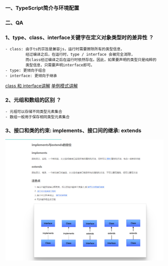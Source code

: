 
### 一、TypeScript简介与环境配置



### 二、QA

### 1、type、class、interface关键字在定义对象类型时的差异性 ？

    - class: 由于ts的宗旨是兼容js，运行时需要擦除所有的类型信息，
             经过编译之后，在运行时，type / interface 会被完全消除，
             而class经过编译之后在运行时依然存在。因此，如果要声明的类型只是纯粹的
             类型信息，只需要声明interface即可。
    - type: 更倾向于组合
    - interface: 更倾向于继承

[class 和 interface讲解](https://www.cnblogs.com/hlandzpy/p/13213656.html)
[单例模式讲解](https://www.jianshu.com/p/6571e0c78e0d)

### 2、元组和数组的区别 ？

    - 元祖可以存储不同类型元素集合
    - 数组一般用于保存相同类型元素集合
    
### 3、接口和类的约束: implements、接口间的继承: extends
![implements 和 extends](./继承与实现.png)
